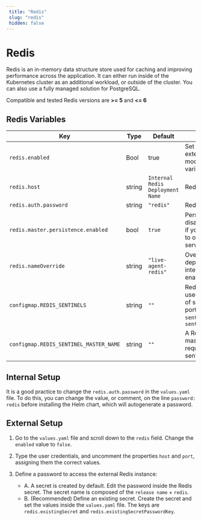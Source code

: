 ```yaml
---
 title: "Redis" 
 slug: "redis" 
 hidden: false 
---
```

# Redis

Redis is an in-memory data structure store used for caching and improving performance across the application. It can either run inside of the Kubernetes cluster as an additional workload, or outside of the cluster. You can also use a fully managed solution for PostgreSQL.

Compatible and tested Redis versions are **>= 5** and **<= 6**

## Redis Variables

| Key | Type | Default | Description |
|-----|------|---------|-------------|
| `redis.enabled`       | Bool | true | Set to `false` if using external redis and modify the below variables. |
| `redis.host`      | string | `Internal Redis Deployment Name` | Redis Host Name                                                            | `"cognigy-live-agent-redis-master"`                         |
| `redis.auth.password` | string | `"redis"` | Redis Password |
| `redis.master.persistence.enabled` | bool | `true` | Persistence can be disabled completely, if you want your data to only exist while the server is running. |
| `redis.nameOverride` | string | `"live-agent-redis"` | Override the deployment name, if internal Redis is enabled. |
| `configmap.REDIS_SENTINELS` | string | `""` | Redis Sentinel can be used by passing a list of sentinel hosts and ports. For example: `sentinel_host1:port1`, `sentinel_host2:port2` |
| `configmap.REDIS_SENTINEL_MASTER_NAME` | string | `""` | A Redis sentinel master name is required when using sentinel. |

## Internal Setup

It is a good practice to change the `redis.auth.password` in the `values.yaml` file. To do this, you can change the value, or comment, on the line `password: redis` before installing the Helm chart, which will autogenerate a password. 

## External Setup

1. Go to the `values.yaml` file and scroll down to the `redis` field. Change the `enabled` value to `false`.

2. Type the user credentials, and uncomment the properties `host` and `port`, assigning them the correct values.

3. Define a password to access the external Redis instance:  
    - A. A secret is created by default. Edit the password inside the Redis secret. The secret name is composed of the `release name` + `redis`.
    - B. (Recommended) Define an existing secret. Create the secret and set the values inside the `values.yaml` file. The keys are `redis.existingSecret` and `redis.existingSecretPasswordKey`.